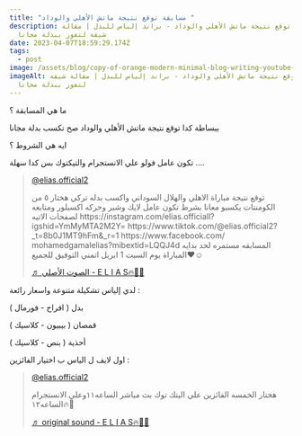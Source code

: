 ```yaml
---
title: "مسابقة توقع نتيجة ماتش الأهلي والوداد "
description: مسابقة توقع نتيجة ماتش الأهلي والوداد - براند إلياس للبدل | مقالة
  شيقة لتفوز ببدلة مجانا
date: 2023-04-07T18:59:29.174Z
tags:
  - post
image: /assets/blog/copy-of-orange-modern-minimal-blog-writing-youtube-thumbnail.webp
imageAlt: مسابقة توقع نتيجة ماتش الأهلي والوداد - براند إلياس للبدل | مقالة شيقة
  لتفوز ببدلة مجانا
---
```

م﻿ا هي المسابقة ؟

ب﻿بساطة كدا توقع نتيجة ماتش الأهلي والوداد صح تكسب بدلة مجانا

ا﻿يه هي الشروط ؟

ت﻿كون عامل فولو علي الانستجرام والتيكتوك بس كدا سهلة ....

<blockquote class="tiktok-embed" cite="https://www.tiktok.com/@elias.official2/video/7215337954351303942" data-video-id="7215337954351303942" style="max-width: 605px;min-width: 325px;" > <section> <a target="_blank" title="@elias.official2" href="https://www.tiktok.com/@elias.official2?refer=embed">@elias.official2</a> <p>توقع نتيجة مباراة الاهلي والهلال السوداني   واكسب بدله تركي هختار ٥ من الكومنتات يكسبو معانا بشرط تكون عامل لايك وشير وحركه اكسبلور ومتابعه لصفحات الاتيه       https:&#47;&#47;instagram.com&#47;elias.officiall?igshid=YmMyMTA2M2Y= https:&#47;&#47;www.tiktok.com&#47;@elias.official2?_t=8b0J1MT9hFm&#38;_r=1 https:&#47;&#47;www.facebook.com&#47; mohamedgamalelias?mibextid=LQQJ4d المسابقه مستمره لحد بدايه المباراة يوم السبت 1 ابريل  اتمني التوفيق للجميع❤️☺️</p> <a target="_blank" title="♬ الصوت الأصلي - E L I A S🔥🤵‍♂️" href="https://www.tiktok.com/music/الصوت-الأصلي-7215337975503555334?refer=embed">♬ الصوت الأصلي - E L I A S🔥🤵‍♂️</a> </section> </blockquote> <script async src="https://www.tiktok.com/embed.js"></script>

لدي إلياس تشكيلة متنوعة واسعار رائعة :

بدل ( افراح - فورمال )

 قمصان ( بيبيون - كلاسيك )

 أحذية ( بنص - كلاسيك )

ا﻿ول لايف ل الياس ب اختيار الفائزين :

<blockquote class="tiktok-embed" cite="https://www.tiktok.com/@elias.official2/video/7218652549862214917" data-video-id="7218652549862214917" style="max-width: 605px;min-width: 325px;" > <section> <a target="_blank" title="@elias.official2" href="https://www.tiktok.com/@elias.official2?refer=embed">@elias.official2</a> <p>هختار الخمسه الفائزين علي اليتك توك بث مباشر الساعه١١وعلي الانستجرام الساعه١٢🔥🤌</p> <a target="_blank" title="♬ original sound - E L I A S🔥🤵‍♂️" href="https://www.tiktok.com/music/original-sound-7218652546364689158?refer=embed">♬ original sound - E L I A S🔥🤵‍♂️</a> </section> </blockquote> <script async src="https://www.tiktok.com/embed.js"></script>